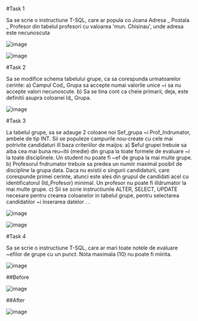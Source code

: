 #Task 1

Sa se scrie o instructiune T-SQL, care ar popula co Joana Adresa _ Postala _ Profesor din tabelul
profesori cu valoarea 'mun. Chisinau', unde adresa este necunoscuta

![image](https://user-images.githubusercontent.com/43296954/47969985-1d817e80-e088-11e8-9903-63f2a9c4f7f0.png)

![image](https://user-images.githubusercontent.com/43296954/47969978-fe82ec80-e087-11e8-8aac-967c196b0c3c.png)


#Task 2

Sa se modifice schema tabelului grupe, ca sa corespunda urmatoarelor cerinte:
a) Campul Cod_ Grupa sa accepte numai valorile unice ~i sa nu accepte valori necunoscute.
b) Sa se tina cont ca cheie primarii, deja, este definitii asupra coloanei Id_ Grupa. 

![image](https://user-images.githubusercontent.com/43296954/47970005-4c97f000-e088-11e8-81db-5ca8f0a41667.png)

#Task 3

La tabelul grupe, sa se adauge 2 coloane noi Sef_grupa ~i Prof_Indrumator, ambele de tip
INT. Sii se populeze campurile nou-create cu cele mai potrivite candidaturi ill baza criteriilor
de maijos:
a) $eful grupei trebuie sa aiba cea mai buna reu~itii (medie) din grupa la toate formele de
evaluare ~i la toate disciplinele. Un student nu poate fi ~ef de grupa la mai multe grupe.
b) Profesorul fndrumator trebuie sa predea un numiir maximal posibil de discipline la grupa
data. Daca nu existii o singurii candidaturii, care corespunde primei cerinte, atunci este
ales din grupul de candidati acel cu identificatorul (Id_Profesor) minimal. Un profesor nu
poate fi illdrumator la mai multe grupe.
c) Sii se scrie instructiunile ALTER, SELECT, UPDATE necesare pentru crearea coloanelor
in tabelul grupe, pentru selectarea candidatilor ~i inserarea datelor . .

![image](https://user-images.githubusercontent.com/43296954/47970013-75b88080-e088-11e8-8235-ea9f190db7a5.png)

![image](https://user-images.githubusercontent.com/43296954/47970024-98e33000-e088-11e8-93a6-7ce695ef9320.png)

#Task 4

Sa se scrie o instructiune T-SQL, care ar mari toate notele de evaluare ~efilor de grupe cu un
punct. Nota maximala (10) nu poate fi miirita. 

![image](https://user-images.githubusercontent.com/43296954/47970034-bd3f0c80-e088-11e8-8e08-1c1a6e15948f.png)

##Before

![image](https://user-images.githubusercontent.com/43296954/47970055-ebbce780-e088-11e8-9fc7-01e28c59e58c.png)

##After

![image](https://user-images.githubusercontent.com/43296954/47970059-0ee79700-e089-11e8-840d-3d21449b7174.png)

